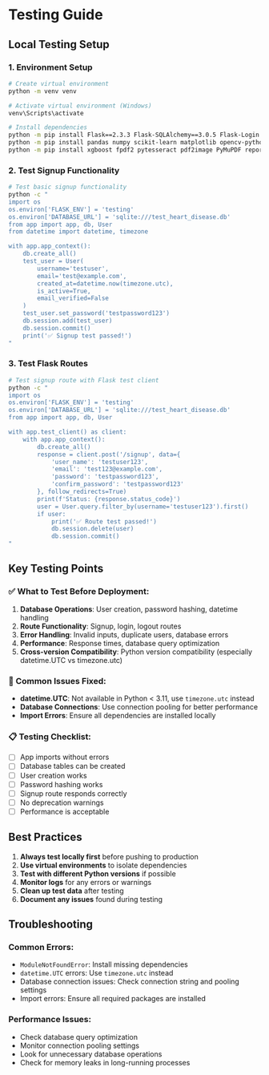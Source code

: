 # Testing Guide

## Local Testing Setup

### 1. Environment Setup
```bash
# Create virtual environment
python -m venv venv

# Activate virtual environment (Windows)
venv\Scripts\activate

# Install dependencies
python -m pip install Flask==2.3.3 Flask-SQLAlchemy==3.0.5 Flask-Login Flask-Mail python-dotenv
python -m pip install pandas numpy scikit-learn matplotlib opencv-python
python -m pip install xgboost fpdf2 pytesseract pdf2image PyMuPDF reportlab seaborn
```

### 2. Test Signup Functionality
```bash
# Test basic signup functionality
python -c "
import os
os.environ['FLASK_ENV'] = 'testing'
os.environ['DATABASE_URL'] = 'sqlite:///test_heart_disease.db'
from app import app, db, User
from datetime import datetime, timezone

with app.app_context():
    db.create_all()
    test_user = User(
        username='testuser',
        email='test@example.com',
        created_at=datetime.now(timezone.utc),
        is_active=True,
        email_verified=False
    )
    test_user.set_password('testpassword123')
    db.session.add(test_user)
    db.session.commit()
    print('✅ Signup test passed!')
"
```

### 3. Test Flask Routes
```bash
# Test signup route with Flask test client
python -c "
import os
os.environ['FLASK_ENV'] = 'testing'
os.environ['DATABASE_URL'] = 'sqlite:///test_heart_disease.db'
from app import app, db, User

with app.test_client() as client:
    with app.app_context():
        db.create_all()
        response = client.post('/signup', data={
            'user_name': 'testuser123',
            'email': 'test123@example.com',
            'password': 'testpassword123',
            'confirm_password': 'testpassword123'
        }, follow_redirects=True)
        print(f'Status: {response.status_code}')
        user = User.query.filter_by(username='testuser123').first()
        if user:
            print('✅ Route test passed!')
            db.session.delete(user)
            db.session.commit()
"
```

## Key Testing Points

### ✅ What to Test Before Deployment:
1. **Database Operations**: User creation, password hashing, datetime handling
2. **Route Functionality**: Signup, login, logout routes
3. **Error Handling**: Invalid inputs, duplicate users, database errors
4. **Performance**: Response times, database query optimization
5. **Cross-version Compatibility**: Python version compatibility (especially datetime.UTC vs timezone.utc)

### 🔧 Common Issues Fixed:
- **datetime.UTC**: Not available in Python < 3.11, use `timezone.utc` instead
- **Database Connections**: Use connection pooling for better performance
- **Import Errors**: Ensure all dependencies are installed locally

### 📋 Testing Checklist:
- [ ] App imports without errors
- [ ] Database tables can be created
- [ ] User creation works
- [ ] Password hashing works
- [ ] Signup route responds correctly
- [ ] No deprecation warnings
- [ ] Performance is acceptable

## Best Practices

1. **Always test locally first** before pushing to production
2. **Use virtual environments** to isolate dependencies
3. **Test with different Python versions** if possible
4. **Monitor logs** for any errors or warnings
5. **Clean up test data** after testing
6. **Document any issues** found during testing

## Troubleshooting

### Common Errors:
- `ModuleNotFoundError`: Install missing dependencies
- `datetime.UTC` errors: Use `timezone.utc` instead
- Database connection issues: Check connection string and pooling settings
- Import errors: Ensure all required packages are installed

### Performance Issues:
- Check database query optimization
- Monitor connection pooling settings
- Look for unnecessary database operations
- Check for memory leaks in long-running processes 